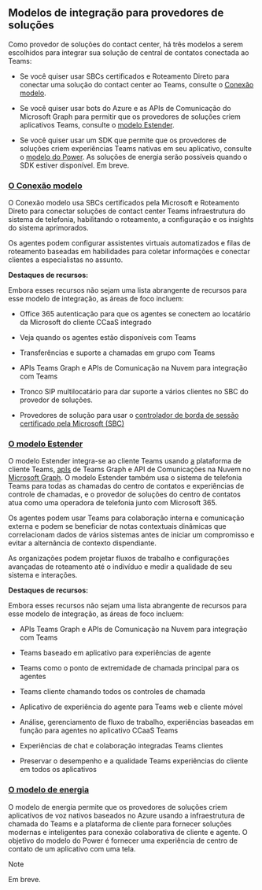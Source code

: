## <a name="integration-models-for-solution-providers"></a>Modelos de integração para provedores de soluções

<a name="steps"></a>

Como provedor de soluções do contact center, há três modelos a serem escolhidos para integrar sua solução de central de contatos conectada ao Teams:

- Se você quiser usar SBCs certificados e Roteamento Direto para conectar uma solução do contact center ao Teams, consulte o [Conexão modelo](?tabs=connect#steps).

- Se você quiser usar bots do Azure e as APIs de Comunicação do Microsoft Graph para permitir que os provedores de soluções criem aplicativos Teams, consulte o [modelo Estender](?tabs=extend#steps).

- Se você quiser usar um SDK que permite que os provedores de soluções criem experiências Teams nativas em seu aplicativo, consulte o [modelo do Power](?tabs=power#steps). As soluções de energia serão possíveis quando o SDK estiver disponível. Em breve.

### <a name="the-connect-model"></a>[**O Conexão modelo**](#tab/connect)

O Conexão modelo usa SBCs certificados pela Microsoft e Roteamento Direto para conectar soluções de contact center Teams infraestrutura do sistema de telefonia, habilitando o roteamento, a configuração e os insights do sistema aprimorados.

Os agentes podem configurar assistentes virtuais automatizados e filas de roteamento baseadas em habilidades para coletar informações e conectar clientes a especialistas no assunto.

**Destaques de recursos:**

Embora esses recursos não sejam uma lista abrangente de recursos para esse modelo de integração, as áreas de foco incluem:

- Office 365 autenticação para que os agentes se conectem ao locatário da Microsoft do cliente CCaaS integrado

- Veja quando os agentes estão disponíveis com Teams

- Transferências e suporte a chamadas em grupo com Teams

- APIs Teams Graph e APIs de Comunicação na Nuvem para integração com Teams

- Tronco SIP multilocatário para dar suporte a vários clientes no SBC do provedor de soluções.

- Provedores de solução para usar o [<span class="underline">controlador de borda de sessão certificado pela Microsoft (SBC)</span>](../direct-routing-border-controllers.md)

### <a name="the-extend-model"></a>[**O modelo Estender**](#tab/extend)

O modelo Estender integra-se ao cliente Teams usando [a](/microsoftteams/platform/overview) plataforma de cliente Teams, [apIs](/graph/api/resources/teams-api-overview) de Teams Graph e API de Comunicações na Nuvem no [Microsoft Graph](/graph/api/resources/communications-api-overview). O modelo Estender também usa o sistema de telefonia Teams para todas as chamadas do centro de contatos e experiências de controle de chamadas, e o provedor de soluções do centro de contatos atua como uma operadora de telefonia junto com Microsoft 365.

Os agentes podem usar Teams para colaboração interna e comunicação externa e podem se beneficiar de notas contextuais dinâmicas que correlacionam dados de vários sistemas antes de iniciar um compromisso e evitar a alternância de contexto dispendiante.

As organizações podem projetar fluxos de trabalho e configurações avançadas de roteamento até o indivíduo e medir a qualidade de seu sistema e interações.

**Destaques de recursos:**

Embora esses recursos não sejam uma lista abrangente de recursos para esse modelo de integração, as áreas de foco incluem:

- APIs Teams Graph e APIs de Comunicação na Nuvem para integração com Teams

- Teams baseado em aplicativo para experiências de agente

- Teams como o ponto de extremidade de chamada principal para os agentes

- Teams cliente chamando todos os controles de chamada

- Aplicativo de experiência do agente para Teams web e cliente móvel

- Análise, gerenciamento de fluxo de trabalho, experiências baseadas em função para agentes no aplicativo CCaaS Teams

- Experiências de chat e colaboração integradas Teams clientes

- Preservar o desempenho e a qualidade Teams experiências do cliente em todos os aplicativos

### <a name="the-power-model"></a>[**O modelo de energia**](#tab/power)

O modelo de energia permite que os provedores de soluções criem aplicativos de voz nativos baseados no Azure usando a infraestrutura de chamada do Teams e a plataforma de cliente para fornecer soluções modernas e inteligentes para conexão colaborativa de cliente e agente. O objetivo do modelo do Power é fornecer uma experiência de centro de contato de um aplicativo com uma tela.


> [!NOTE]
> Em breve.

